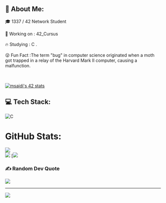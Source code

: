 ## 💫 About Me:
🎓 1337 / 42 Network Student 
<br><br>
🏹 Working on : 42_Cursus
<br><br>
🔥 Studying : C .
<br><br>
😜 Fun Fact :The term "bug" in computer science originated when a moth got trapped in a relay of the Harvard Mark II computer, causing a malfunction.

<br><br>
[![msaidi's 42 stats](https://badge.mediaplus.ma/black/msaidi)](https://github.com/msaidi/badge42)



## 💻 Tech Stack:
![C](https://img.shields.io/badge/c-%2300599C.svg?style=for-the-badge&logo=c&logoColor=white)
#  GitHub Stats:
![](https://github-readme-streak-stats.herokuapp.com/?user=msaidi01&theme=dark&hide_border=false)<br/>
![](https://github-readme-stats.vercel.app/api/top-langs/?username=msaidi01&theme=dark&hide_border=false&include_all_commits=false&count_private=false&layout=compact)
[![](https://wakatime.com/share/@c1e2ddc0-ee12-4067-9e18-222067de408c/85d56e74-dbd0-47c9-b382-cadccefa2d51.svg)

### ✍️ Random Dev Quote
![](https://quotes-github-readme.vercel.app/api?type=horizontal&theme=radical)


---
[![](https://visitcount.itsvg.in/api?id=msaidi01&icon=0&color=0)](https://visitcount.itsvg.in)
